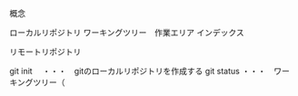 概念

ローカルリポジトリ
 ワーキングツリー　作業エリア
 インデックス   
 

リモートリポジトリ


git init  　・・・　gitのローカルリポジトリを作成する
git status  ・・・　ワーキングツリー（
